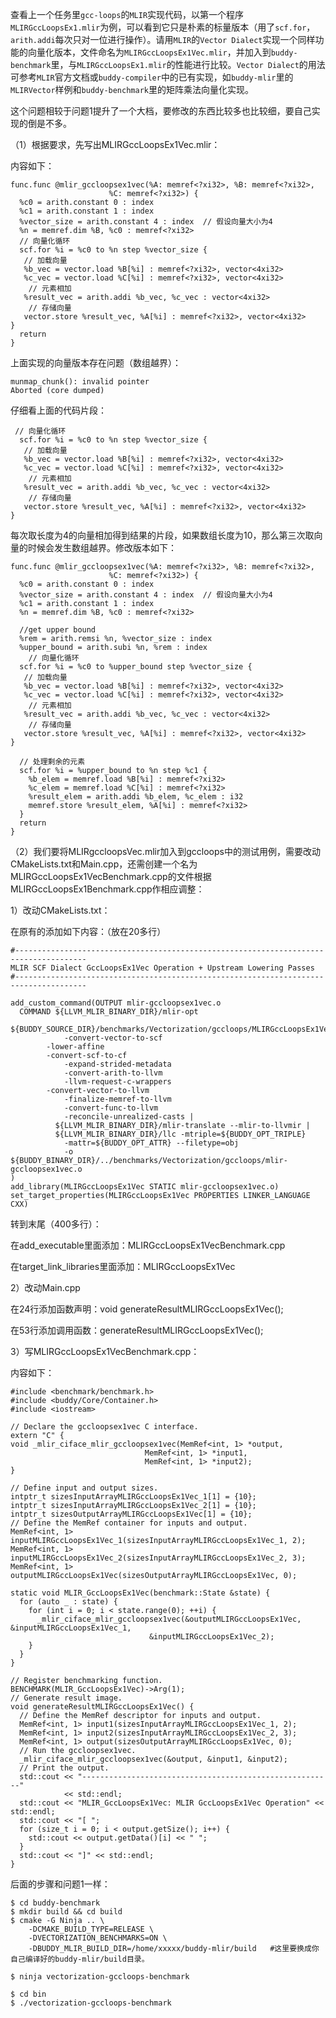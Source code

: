 查看上一个任务里`gcc-loops`的`MLIR`实现代码，以第一个程序`MLIRGccLoopsEx1.mlir`为例，可以看到它只是朴素的标量版本（用了`scf.for`，`arith.addi`每次只对一位进行操作）。请用`MLIR`的`Vector Dialect`实现一个同样功能的向量化版本，文件命名为`MLIRGccLoopsEx1Vec.mlir`，并加入到`buddy-benchmark`里，与`MLIRGccLoopsEx1.mlir`的性能进行比较。`Vector Dialect`的用法可参考`MLIR`官方文档或`buddy-compiler`中的已有实现，如`buddy-mlir`里的`MLIRVector`样例和`buddy-benchmark`里的矩阵乘法向量化实现。

这个问题相较于问题1提升了一个大档，要修改的东西比较多也比较细，要自己实现的倒是不多。

（1）根据要求，先写出MLIRGccLoopsEx1Vec.mlir：

内容如下：

```
func.func @mlir_gccloopsex1vec(%A: memref<?xi32>, %B: memref<?xi32>,
                      %C: memref<?xi32>) {
  %c0 = arith.constant 0 : index
  %c1 = arith.constant 1 : index
  %vector_size = arith.constant 4 : index  // 假设向量大小为4
  %n = memref.dim %B, %c0 : memref<?xi32>
  // 向量化循环
  scf.for %i = %c0 to %n step %vector_size {
   // 加载向量
   %b_vec = vector.load %B[%i] : memref<?xi32>, vector<4xi32>
   %c_vec = vector.load %C[%i] : memref<?xi32>, vector<4xi32>
    // 元素相加
   %result_vec = arith.addi %b_vec, %c_vec : vector<4xi32>
    // 存储向量
   vector.store %result_vec, %A[%i] : memref<?xi32>, vector<4xi32>  
}
  return
}
```

上面实现的向量版本存在问题（数组越界）：

```
munmap_chunk(): invalid pointer
Aborted (core dumped)
```

仔细看上面的代码片段：

```
 // 向量化循环
  scf.for %i = %c0 to %n step %vector_size {
   // 加载向量
   %b_vec = vector.load %B[%i] : memref<?xi32>, vector<4xi32>
   %c_vec = vector.load %C[%i] : memref<?xi32>, vector<4xi32>
    // 元素相加
   %result_vec = arith.addi %b_vec, %c_vec : vector<4xi32>
    // 存储向量
   vector.store %result_vec, %A[%i] : memref<?xi32>, vector<4xi32>  
}
```

每次取长度为4的向量相加得到结果的片段，如果数组长度为10，那么第三次取向量的时候会发生数组越界。修改版本如下：

```
func.func @mlir_gccloopsex1vec(%A: memref<?xi32>, %B: memref<?xi32>,
                      %C: memref<?xi32>) {
  %c0 = arith.constant 0 : index
  %vector_size = arith.constant 4 : index  // 假设向量大小为4
  %c1 = arith.constant 1 : index
  %n = memref.dim %B, %c0 : memref<?xi32>
  
  //get upper bound
  %rem = arith.remsi %n, %vector_size : index
  %upper_bound = arith.subi %n, %rem : index
    // 向量化循环
  scf.for %i = %c0 to %upper_bound step %vector_size {
   // 加载向量
   %b_vec = vector.load %B[%i] : memref<?xi32>, vector<4xi32>
   %c_vec = vector.load %C[%i] : memref<?xi32>, vector<4xi32>
    // 元素相加
   %result_vec = arith.addi %b_vec, %c_vec : vector<4xi32>
    // 存储向量
   vector.store %result_vec, %A[%i] : memref<?xi32>, vector<4xi32>  
}

  // 处理剩余的元素
  scf.for %i = %upper_bound to %n step %c1 {
    %b_elem = memref.load %B[%i] : memref<?xi32>
    %c_elem = memref.load %C[%i] : memref<?xi32>
    %result_elem = arith.addi %b_elem, %c_elem : i32
    memref.store %result_elem, %A[%i] : memref<?xi32>
  }
  return
}
```

（2）我们要将MLIRgccloopsVec.mlir加入到gccloops中的测试用例，需要改动CMakeLists.txt和Main.cpp，还需创建一个名为MLIRGccLoopsEx1VecBenchmark.cpp的文件根据MLIRGccLoopsEx1Benchmark.cpp作相应调整：

  1）改动CMakeLists.txt：
  
在原有的添加如下内容：（放在20多行）

```
#--------------------------------------------------------------------------------------
MLIR SCF Dialect GccLoopsEx1Vec Operation + Upstream Lowering Passes
#--------------------------------------------------------------------------------------

add_custom_command(OUTPUT mlir-gccloopsex1vec.o
  COMMAND ${LLVM_MLIR_BINARY_DIR}/mlir-opt
          ${BUDDY_SOURCE_DIR}/benchmarks/Vectorization/gccloops/MLIRGccLoopsEx1Vec.mlir
            -convert-vector-to-scf
	    -lower-affine
	    -convert-scf-to-cf
            -expand-strided-metadata
            -convert-arith-to-llvm
            -llvm-request-c-wrappers
	    -convert-vector-to-llvm
            -finalize-memref-to-llvm
            -convert-func-to-llvm
            -reconcile-unrealized-casts |
          ${LLVM_MLIR_BINARY_DIR}/mlir-translate --mlir-to-llvmir |
          ${LLVM_MLIR_BINARY_DIR}/llc -mtriple=${BUDDY_OPT_TRIPLE}
            -mattr=${BUDDY_OPT_ATTR} --filetype=obj
            -o ${BUDDY_BINARY_DIR}/../benchmarks/Vectorization/gccloops/mlir-gccloopsex1vec.o
)
add_library(MLIRGccLoopsEx1Vec STATIC mlir-gccloopsex1vec.o)
set_target_properties(MLIRGccLoopsEx1Vec PROPERTIES LINKER_LANGUAGE CXX)
```

转到末尾（400多行）：

在add_executable里面添加：MLIRGccLoopsEx1VecBenchmark.cpp

在target_link_libraries里面添加：MLIRGccLoopsEx1Vec

  2）改动Main.cpp
  
在24行添加函数声明：void generateResultMLIRGccLoopsEx1Vec();

在53行添加调用函数：generateResultMLIRGccLoopsEx1Vec();

  3）写MLIRGccLoopsEx1VecBenchmark.cpp：

内容如下：

```
#include <benchmark/benchmark.h>
#include <buddy/Core/Container.h>
#include <iostream>

// Declare the gccloopsex1vec C interface.
extern "C" {
void _mlir_ciface_mlir_gccloopsex1vec(MemRef<int, 1> *output,
                              MemRef<int, 1> *input1,
                              MemRef<int, 1> *input2);
}

// Define input and output sizes.
intptr_t sizesInputArrayMLIRGccLoopsEx1Vec_1[1] = {10};
intptr_t sizesInputArrayMLIRGccLoopsEx1Vec_2[1] = {10};
intptr_t sizesOutputArrayMLIRGccLoopsEx1Vec[1] = {10};
// Define the MemRef container for inputs and output.
MemRef<int, 1> inputMLIRGccLoopsEx1Vec_1(sizesInputArrayMLIRGccLoopsEx1Vec_1, 2);
MemRef<int, 1> inputMLIRGccLoopsEx1Vec_2(sizesInputArrayMLIRGccLoopsEx1Vec_2, 3);
MemRef<int, 1> outputMLIRGccLoopsEx1Vec(sizesOutputArrayMLIRGccLoopsEx1Vec, 0);

static void MLIR_GccLoopsEx1Vec(benchmark::State &state) {
  for (auto _ : state) {
    for (int i = 0; i < state.range(0); ++i) {
      _mlir_ciface_mlir_gccloopsex1vec(&outputMLIRGccLoopsEx1Vec, &inputMLIRGccLoopsEx1Vec_1,
                               &inputMLIRGccLoopsEx1Vec_2);
    }
  }
}

// Register benchmarking function.
BENCHMARK(MLIR_GccLoopsEx1Vec)->Arg(1);
// Generate result image.
void generateResultMLIRGccLoopsEx1Vec() {
  // Define the MemRef descriptor for inputs and output.
  MemRef<int, 1> input1(sizesInputArrayMLIRGccLoopsEx1Vec_1, 2);
  MemRef<int, 1> input2(sizesInputArrayMLIRGccLoopsEx1Vec_2, 3);
  MemRef<int, 1> output(sizesOutputArrayMLIRGccLoopsEx1Vec, 0);
  // Run the gccloopsex1vec.
  _mlir_ciface_mlir_gccloopsex1vec(&output, &input1, &input2);
  // Print the output.
  std::cout << "--------------------------------------------------------"
            << std::endl;
  std::cout << "MLIR_GccLoopsEx1Vec: MLIR GccLoopsEx1Vec Operation" << std::endl;
  std::cout << "[ ";
  for (size_t i = 0; i < output.getSize(); i++) {
    std::cout << output.getData()[i] << " ";
  }
  std::cout << "]" << std::endl;
}
```

后面的步骤和问题1一样：

```
$ cd buddy-benchmark
$ mkdir build && cd build
$ cmake -G Ninja .. \
    -DCMAKE_BUILD_TYPE=RELEASE \
    -DVECTORIZATION_BENCHMARKS=ON \
    -DBUDDY_MLIR_BUILD_DIR=/home/xxxxx/buddy-mlir/build   #这里要换成你自己编译好的buddy-mlir/build目录。

$ ninja vectorization-gccloops-benchmark

$ cd bin
$ ./vectorization-gccloops-benchmark
```

